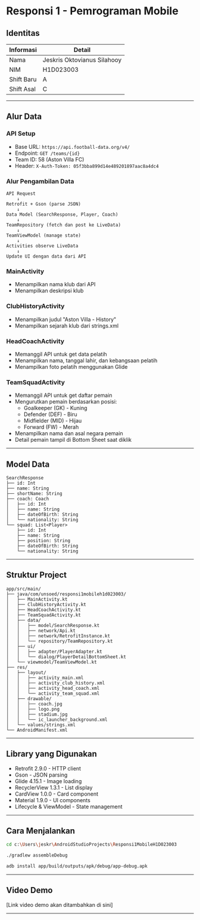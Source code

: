 # Responsi 1 - Pemrograman Mobile

## Identitas

| Informasi | Detail |
|-----------|--------|
| Nama | Jeskris Oktovianus Silahooy |
| NIM | H1D023003 |
| Shift Baru | A |
| Shift Asal | C |

---

## Alur Data

### API Setup
- Base URL: `https://api.football-data.org/v4/`
- Endpoint: `GET /teams/{id}`
- Team ID: 58 (Aston Villa FC)
- Header: `X-Auth-Token: 05f3bba899d14e489201897aac8a4dc4`

### Alur Pengambilan Data

```
API Request
    ↓
Retrofit + Gson (parse JSON)
    ↓
Data Model (SearchResponse, Player, Coach)
    ↓
TeamRepository (fetch dan post ke LiveData)
    ↓
TeamViewModel (manage state)
    ↓
Activities observe LiveData
    ↓
Update UI dengan data dari API
```

### MainActivity
- Menampilkan nama klub dari API
- Menampilkan deskripsi klub

### ClubHistoryActivity
- Menampilkan judul "Aston Villa - History"
- Menampilkan sejarah klub dari strings.xml

### HeadCoachActivity
- Memanggil API untuk get data pelatih
- Menampilkan nama, tanggal lahir, dan kebangsaan pelatih
- Menampilkan foto pelatih menggunakan Glide

### TeamSquadActivity
- Memanggil API untuk get daftar pemain
- Mengurutkan pemain berdasarkan posisi:
  - Goalkeeper (GK) - Kuning
  - Defender (DEF) - Biru
  - Midfielder (MID) - Hijau
  - Forward (FW) - Merah
- Menampilkan nama dan asal negara pemain
- Detail pemain tampil di Bottom Sheet saat diklik

---

## Model Data

```
SearchResponse
├── id: Int
├── name: String
├── shortName: String
├── coach: Coach
│   ├── id: Int
│   ├── name: String
│   ├── dateOfBirth: String
│   └── nationality: String
└── squad: List<Player>
    ├── id: Int
    ├── name: String
    ├── position: String
    ├── dateOfBirth: String
    └── nationality: String
```

---

## Struktur Project

```
app/src/main/
├── java/com/unsoed/responsi1mobileh1d023003/
│   ├── MainActivity.kt
│   ├── ClubHistoryActivity.kt
│   ├── HeadCoachActivity.kt
│   ├── TeamSquadActivity.kt
│   ├── data/
│   │   ├── model/SearchResponse.kt
│   │   ├── network/Api.kt
│   │   ├── network/RetrofitInstance.kt
│   │   └── repository/TeamRepository.kt
│   ├── ui/
│   │   ├── adapter/PlayerAdapter.kt
│   │   └── dialog/PlayerDetailBottomSheet.kt
│   └── viewmodel/TeamViewModel.kt
├── res/
│   ├── layout/
│   │   ├── activity_main.xml
│   │   ├── activity_club_history.xml
│   │   ├── activity_head_coach.xml
│   │   └── activity_team_squad.xml
│   ├── drawable/
│   │   ├── coach.jpg
│   │   ├── logo.png
│   │   ├── stadium.jpg
│   │   └── ic_launcher_background.xml
│   └── values/strings.xml
└── AndroidManifest.xml
```

---

## Library yang Digunakan

- Retrofit 2.9.0 - HTTP client
- Gson - JSON parsing
- Glide 4.15.1 - Image loading
- RecyclerView 1.3.1 - List display
- CardView 1.0.0 - Card component
- Material 1.9.0 - UI components
- Lifecycle & ViewModel - State management

---

## Cara Menjalankan

```bash
cd c:\Users\jeskr\AndroidStudioProjects\Responsi1MobileH1D023003

./gradlew assembleDebug

adb install app/build/outputs/apk/debug/app-debug.apk
```

---

## Video Demo

[Link video demo akan ditambahkan di sini]

---
